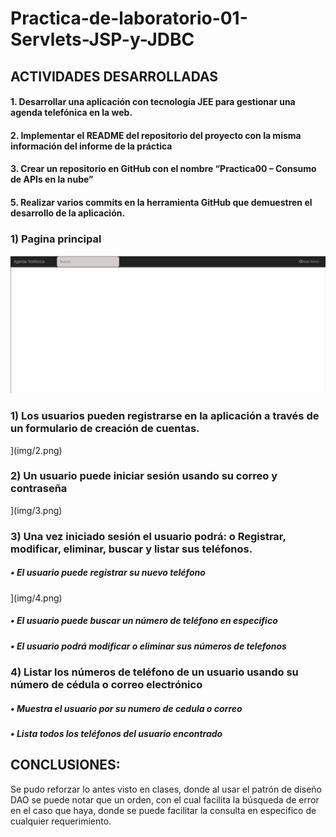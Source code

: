 # Practica-de-laboratorio-01-Servlets-JSP-y-JDBC
 
## ACTIVIDADES DESARROLLADAS
#### 1. Desarrollar una aplicación con tecnología JEE para gestionar una agenda telefónica en la web.
#### 2. Implementar el README del repositorio del proyecto con la misma información del informe de la práctica
#### 3. Crear un repositorio en GitHub con el nombre “Practica00 – Consumo de APIs en la nube”
#### 5. Realizar varios commits en la herramienta GitHub que demuestren el desarrollo de la aplicación.

### 1)	Pagina principal 



![](img/1.PNG)




















### 1)	Los usuarios pueden registrarse en la aplicación a través de un formulario de creación de cuentas.



](img/2.png)

















### 2)	Un usuario puede iniciar sesión usando su correo y contraseña









](img/3.png)














### 3)	Una vez iniciado sesión el usuario podrá: o Registrar, modificar, eliminar, buscar y listar sus teléfonos.
##### •	El usuario puede registrar su nuevo teléfono






](img/4.png)





##### •	El usuario puede buscar un número de teléfono en especifico








##### •	El usuario podrá modificar o eliminar sus números de telefonos




















### 4)	Listar los números de teléfono de un usuario usando su número de cédula o correo electrónico

##### •	Muestra el usuario por su numero de cedula o correo






##### •	Lista todos los teléfonos del usuario encontrado








## CONCLUSIONES:
Se pudo reforzar lo antes visto en clases, donde al usar el patrón de diseño DAO se puede notar que un orden, con el cual facilita la búsqueda de error en el caso que haya, donde se puede facilitar la consulta en especifico de cualquier requerimiento. 














